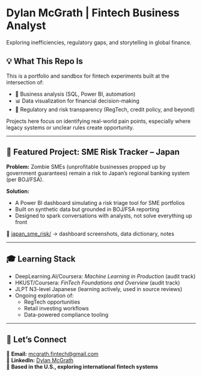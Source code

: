 # Dylan McGrath | Fintech Business Analyst

Exploring inefficiencies, regulatory gaps, and storytelling in global finance.

## 💡 What This Repo Is

This is a portfolio and sandbox for fintech experiments built at the intersection of:

- 🧠 Business analysis (SQL, Power BI, automation)
- 📊 Data visualization for financial decision-making
- 🔎 Regulatory and risk transparency (RegTech, credit policy, and beyond)

Projects here focus on identifying real-world pain points, especially where legacy systems or unclear rules create opportunity.

---

## 🚧 Featured Project: SME Risk Tracker – Japan

**Problem:** Zombie SMEs (unprofitable businesses propped up by government guarantees) remain a risk to Japan’s regional banking system (per BOJ/FSA).

**Solution:**  
- A Power BI dashboard simulating a risk triage tool for SME portfolios  
- Built on synthetic data but grounded in BOJ/FSA reporting
- Designed to spark conversations with analysts, not solve everything up front

📁 [japan_sme_risk/](./japan_sme_risk) → dashboard screenshots, data dictionary, notes

---

## 🎓 Learning Stack

- DeepLearning.AI/Coursera: *Machine Learning in Production* (audit track) 
- HKUST/Coursera: *FinTech Foundations and Overview* (audit track) 
- JLPT N3-level Japanese (learning actively, used in source reviews)
- Ongoing exploration of:  
  - RegTech opportunities  
  - Retail investing workflows  
  - Data-powered compliance tooling

---

## 🤝 Let’s Connect

📧 **Email:** mcgrath.fintech@gmail.com  
🔗 **LinkedIn:** [Dylan McGrath](https://www.linkedin.com/in/dylanjamesmcgrath/)  
📍  **Based in the U.S., exploring international fintech systems**

